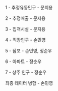 1 - 추정유동인구 - 문지용 

2 - 추정매출 - 문지용 

3 - 집객시설 - 문지용

4 - 직장인구 - 손민영

5 - 점포 - 손민영, 정순우

6 - 아파트 - 정순우

7 - 상주 인구 - 정순우

최종 데이터 병합 - 손민영

